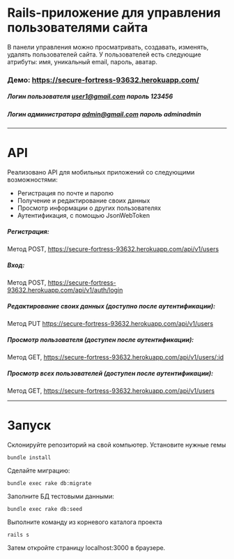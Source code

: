 # Rails-приложение для управления пользователями сайта
В панели управления можно просматривать, создавать, изменять, удалять пользователей  сайта.
У пользователей есть следующие атрибуты: имя, уникальный email, пароль, аватар.

### Демо: https://secure-fortress-93632.herokuapp.com/

##### Логин пользователя  user1@gmail.com пароль 123456
##### Логин администратора admin@gmail.com пароль adminadmin

***
# API 
Реализовано API для мобильных приложений со следующими возможностями: 
- Регистрация по почте и паролю 
- Получение и редактирование своих данных 
- Просмотр информации о других пользователях
- Аутентификация, с помощью JsonWebToken

##### _Регистрация:_

Метод POST, https://secure-fortress-93632.herokuapp.com/api/v1/users

##### _Вход:_

Метод POST, https://secure-fortress-93632.herokuapp.com/api/v1/auth/login

##### _Редактирование своих данных (доступно после аутентификации):_

Метод PUT https://secure-fortress-93632.herokuapp.com/api/v1/users

##### _Просмотр пользователя (доступен после аутентификации):_

Метод GET, https://secure-fortress-93632.herokuapp.com/api/v1/users/:id

##### _Просмотр всех пользователей (доступен после аутентификации):_

Метод GET, https://secure-fortress-93632.herokuapp.com/api/v1/users



***
# Запуск
Склонируйте репозиторий на свой компьютер.
Установите нужные гемы
```
bundle install
```
Сделайте миграцию:
```
bundle exec rake db:migrate
```
Заполните БД тестовыми данными:
```
bundle exec rake db:seed
```
Выполните команду из корневого каталога проекта 
```
rails s
```
Затем откройте страницу localhost:3000 в браузере.

